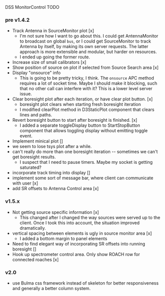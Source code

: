 DSS MonitorControl TODO


### pre v1.4.2

- Track Antenna in SourceMonitor plot [x]
    - I'm not sure how I want to go about this. I could get AntennaMonitor
    to broadcast on global `bus`, or I could get SourceMonitor to track
    Antenna by itself, by making its own server requests. The latter approach
    is more extensible and modular, but harder on resources.
    - I ended up going the former route.
- Increase size of small calibrators [x]
- Show position of source on plot if selected from Source Search area [x]
- Display "onsource" info
    - This is going to be pretty tricky, I think. The `onsource` APC method
    requires a lot of socket time. Maybe I should make it blocking, such that
    no other call can interfere with it? This is a lower level server issue.
- Clear boresight plot after each iteration, or have clear plot button. [x]
    - boresight plot clears when starting fresh boresight iteration
    - I modified clearPlot method in D3StaticPlot component that clears
    lines and paths.
- Revert boresight button to start after boresight is finished. [x]
    - I added a separate toggleDisplay button to StartStopButton component
    that allows toggling display without emitting toggle event.
- Implement minical plot []
- we seem to lose tsys plot after a while.
- can't really do more than one boresight iteration -- sometimes we can't
get boresight results.
    - I suspect that I need to pause timers. Maybe my socket is getting
    saturated?
- incorporate track timing into display []
- implement some sort of message bar, where client can communicate with user [x]
- add SR offsets to Antenna Control area [x]

### v1.5.x

- Not getting source specific information [x]
    - This changed after I changed the way sources were served up to the client.
    Once I took this into account, the situation improved dramatically.
- vertical spacing between elements is ugly in source monitor area [x]
    - I added a bottom margin to panel elements
- Need to find elegant way of incorporating SR offsets into running boresight []
- Hook up spectrometer control area. Only show ROACH row for connected roaches [x]


### v2.0

- use Bulma css framework instead of skeleton for better responsiveness and
generally a better column system.
